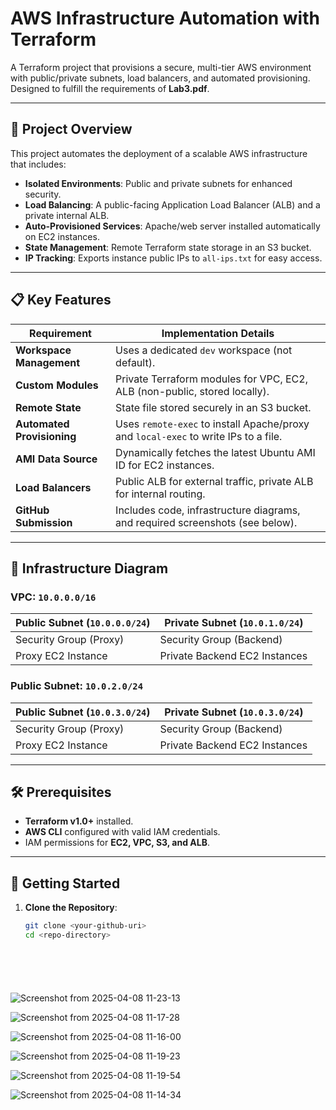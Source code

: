 # AWS Infrastructure Automation with Terraform

A Terraform project that provisions a secure, multi-tier AWS environment with public/private subnets, load balancers, and automated provisioning. Designed to fulfill the requirements of **Lab3.pdf**.

---

## 🚀 Project Overview

This project automates the deployment of a scalable AWS infrastructure that includes:
- **Isolated Environments**: Public and private subnets for enhanced security.
- **Load Balancing**: A public-facing Application Load Balancer (ALB) and a private internal ALB.
- **Auto-Provisioned Services**: Apache/web server installed automatically on EC2 instances.
- **State Management**: Remote Terraform state storage in an S3 bucket.
- **IP Tracking**: Exports instance public IPs to `all-ips.txt` for easy access.

---

## 📋 Key Features

| Requirement                                | Implementation Details                                                                 |
|--------------------------------------------|---------------------------------------------------------------------------------------|
| **Workspace Management**                   | Uses a dedicated `dev` workspace (not default).                                       |
| **Custom Modules**                         | Private Terraform modules for VPC, EC2, ALB (non-public, stored locally).             |
| **Remote State**                           | State file stored securely in an S3 bucket.                                           |
| **Automated Provisioning**                 | Uses `remote-exec` to install Apache/proxy and `local-exec` to write IPs to a file.   |
| **AMI Data Source**                        | Dynamically fetches the latest Ubuntu AMI ID for EC2 instances.                       |
| **Load Balancers**                         | Public ALB for external traffic, private ALB for internal routing.                    |
| **GitHub Submission**                      | Includes code, infrastructure diagrams, and required screenshots (see below).         |

---

## 📐 Infrastructure Diagram

### VPC: `10.0.0.0/16`
| Public Subnet (`10.0.0.0/24`)         | Private Subnet (`10.0.1.0/24`)          |
|---------------------------------------|------------------------------------------|
| Security Group (Proxy)                | Security Group (Backend)                 |
| Proxy EC2 Instance                    | Private Backend EC2 Instances            |

### Public Subnet: `10.0.2.0/24`
| Public Subnet (`10.0.3.0/24`)         | Private Subnet (`10.0.3.0/24`)          |
|---------------------------------------|------------------------------------------|
| Security Group (Proxy)                | Security Group (Backend)                 |
| Proxy EC2 Instance                    | Private Backend EC2 Instances            |

---

## 🛠️ Prerequisites
- **Terraform v1.0+** installed.
- **AWS CLI** configured with valid IAM credentials.
- IAM permissions for **EC2, VPC, S3, and ALB**.

---

## 🚦 Getting Started

1. **Clone the Repository**:
   ```bash
   git clone <your-github-uri>
   cd <repo-directory>







![Screenshot from 2025-04-08 11-23-13](https://github.com/user-attachments/assets/7a3341e7-a5f2-44ef-a240-d938aa9b6db6)


![Screenshot from 2025-04-08 11-17-28](https://github.com/user-attachments/assets/88b8b020-14ab-4c8c-892a-79bd6805a039)


![Screenshot from 2025-04-08 11-16-00](https://github.com/user-attachments/assets/ae69cf41-f64a-421a-8bb4-437367aa593c)


![Screenshot from 2025-04-08 11-19-23](https://github.com/user-attachments/assets/3204b4a3-e80a-4a5f-befa-51841401b16b)


![Screenshot from 2025-04-08 11-19-54](https://github.com/user-attachments/assets/6cc41055-11cb-44e8-a5a6-56a16ae2a282)


![Screenshot from 2025-04-08 11-14-34](https://github.com/user-attachments/assets/c20337c2-c3ee-468e-84de-133bdf2c99cb)
